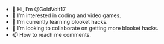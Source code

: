 - 👋 Hi, I’m @GoldVolt17
- 👀 I’m interested in coding and video games.
- 🌱 I’m currently learning blooket hacks.
- 💞️ I’m looking to collaborate on getting more blooket hacks.
- 📫 How to reach me comments.

<!---
GoldVolt17/GoldVolt17 is a ✨ special ✨ repository because its `README.md` (this file) appears on your GitHub profile.
You can click the Preview link to take a look at your changes.
--->
